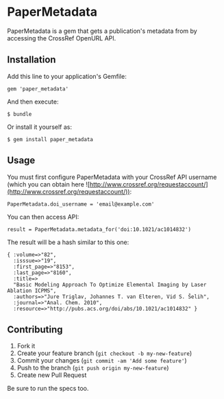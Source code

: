 # PaperMetadata

PaperMetadata is a gem that gets a publication's metadata from by accessing the CrossRef OpenURL API.

## Installation

Add this line to your application's Gemfile:

    gem 'paper_metadata'

And then execute:

    $ bundle

Or install it yourself as:

    $ gem install paper_metadata

## Usage

You must first configure PaperMetadata with your CrossRef API username (which you can obtain here ![http://www.crossref.org/requestaccount/](http://www.crossref.org/requestaccount/)):

    PaperMetadata.doi_username = 'email@example.com'

You can then access API:

    result = PaperMetadata.metadata_for('doi:10.1021/ac1014832')

The result will be a hash similar to this one:

    { :volume=>"82",
      :isssue=>"19",
      :first_page=>"8153",
      :last_page=>"8160",
      :title=>
      "Basic Modeling Approach To Optimize Elemental Imaging by Laser Ablation ICPMS",
      :authors=>"Jure Triglav, Johannes T. van Elteren, Vid S. Šelih",
      :journal=>"Anal. Chem. 2010",
      :resource=>"http://pubs.acs.org/doi/abs/10.1021/ac1014832" }

## Contributing

1. Fork it
2. Create your feature branch (`git checkout -b my-new-feature`)
3. Commit your changes (`git commit -am 'Add some feature'`)
4. Push to the branch (`git push origin my-new-feature`)
5. Create new Pull Request

Be sure to run the specs too.
